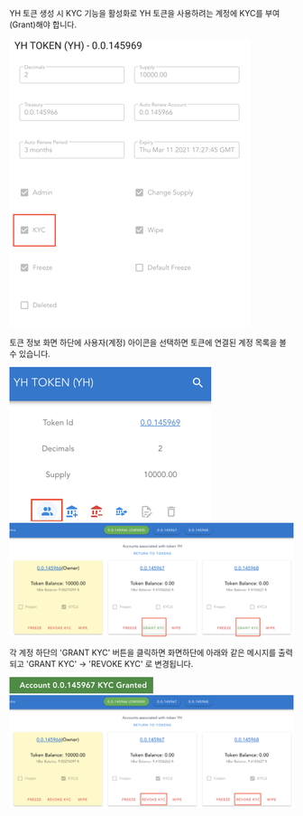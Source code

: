 YH 토큰 생성 시 KYC 기능을 활성화로 YH 토큰을 사용하려는 계정에 KYC를 부여(Grant)해야 합니다.

<img src="https://github.com/yunhochung/katacoda-scenarios/raw/master/hedera-hashgraph/hedera-token-service-demo/images/24.png" alt="24" style="zoom:50%;" />

토큰 정보 화면 하단에 사용자(계정) 아이콘을 선택하면 토큰에 연결된 계정 목록을 볼 수 있습니다.

<img src="https://github.com/yunhochung/katacoda-scenarios/raw/master/hedera-hashgraph/hedera-token-service-demo/images/19.png" alt="19" style="zoom:50%;" />

<img src="https://github.com/yunhochung/katacoda-scenarios/raw/master/hedera-hashgraph/hedera-token-service-demo/images/20.png" alt="20" style="zoom:50%;" />

각 계정 하단의 'GRANT KYC' 버튼을 클릭하면 화면하단에 아래와 같은 메시지를 출력되고 'GRANT KYC' -> 'REVOKE KYC' 로 변경됩니다.

<img src="https://github.com/yunhochung/katacoda-scenarios/raw/master/hedera-hashgraph/hedera-token-service-demo/images/21.png" alt="21" style="zoom:50%;" />

<img src="https://github.com/yunhochung/katacoda-scenarios/raw/master/hedera-hashgraph/hedera-token-service-demo/images/22.png" alt="22" style="zoom:50%;" />



